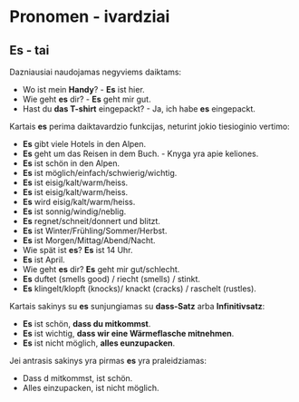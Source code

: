 # Pronomen - ivardziai

## Es - tai

Dazniausiai naudojamas negyviems daiktams:

- Wo ist mein **Handy**? - **Es** ist hier.
- Wie geht **es** dir? - **Es** geht mir gut.
- Hast du **das T-shirt** eingepackt? - Ja, ich habe **es** eingepackt.

Kartais **es** perima daiktavardzio funkcijas, neturint jokio tiesioginio vertimo:

- **Es** gibt viele Hotels in den Alpen.
- **Es** geht um das Reisen in dem Buch. - Knyga yra apie keliones.
- **Es** ist schön in den Alpen.
- **Es** ist möglich/einfach/schwierig/wichtig.
- **Es** ist eisig/kalt/warm/heiss.
- **Es** ist eisig/kalt/warm/heiss.
- **Es** wird eisig/kalt/warm/heiss.
- **Es** ist sonnig/windig/neblig.
- **Es** regnet/schneit/donnert und blitzt.
- **Es** ist Winter/Frühling/Sommer/Herbst.
- **Es** ist Morgen/Mittag/Abend/Nacht.
- Wie spät ist **es**? **Es** ist 14 Uhr.
- **Es** ist April.
- Wie geht **es** dir? **Es** geht mir gut/schlecht.
- **Es** duftet (smells good) / riecht (smells) / stinkt.
- **Es** klingelt/klopft (knocks)/ knackt (cracks) / raschelt (rustles).

Kartais sakinys su **es** sunjungiamas su **dass-Satz** arba **Infinitivsatz**:

- **Es** ist schön, **dass du mitkommst**.
- **Es** ist wichtig, **dass wir eine Wärmeflasche mitnehmen**.
- **Es** ist nicht möglich, **alles eunzupacken**.

Jei antrasis sakinys yra pirmas **es** yra praleidziamas:

- Dass d mitkommst, ist schön.
- Alles einzupacken, ist nicht möglich.

